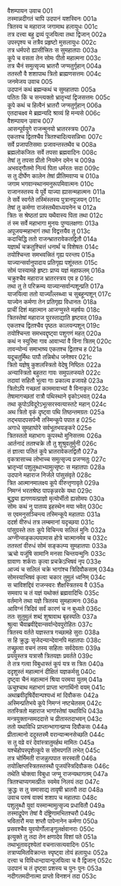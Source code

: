 वैशम्पायन उवाच	001  
तस्मान्नदीगतं चापि उदपानं यशस्विनः	001a  
त्रितस्य च महाराज जगामाथ हलायुधः	001c  
तत्र दत्त्वा बहु द्रव्यं पूजयित्वा तथा द्विजान्	002a  
उपस्पृश्य च तत्रैव प्रहृष्टो मुसलायुधः	002c  
तत्र धर्मपरो ह्यासीत्त्रितः स सुमहातपाः	003a  
कूपे च वसता तेन सोमः पीतो महात्मना	003c  
तत्र चैनं समुत्सृज्य भ्रातरौ जग्मतुर्गृहान्	004a  
ततस्तौ वै शशापाथ त्रितो ब्राह्मणसत्तमः	004c  
जनमेजय उवाच	005  
उदपानं कथं ब्रह्मन्कथं च सुमहातपाः	005a  
पतितः किं च सन्त्यक्तो भ्रातृभ्यां द्विजसत्तमः	005c  
कूपे कथं च हित्वैनं भ्रातरौ जग्मतुर्गृहान्	006a  
एतदाचक्ष्व मे ब्रह्मन्यदि श्राव्यं हि मन्यसे	006c  
वैशम्पायन उवाच	007  
आसन्पूर्वयुगे राजन्मुनयो भ्रातरस्त्रयः	007a  
एकतश्च द्वितश्चैव त्रितश्चादित्यसन्निभाः	007c  
सर्वे प्रजापतिसमाः प्रजावन्तस्तथैव च	008a  
ब्रह्मलोकजितः सर्वे तपसा ब्रह्मवादिनः	008c  
तेषां तु तपसा प्रीतो नियमेन दमेन च	009a  
अभवद्गौतमो नित्यं पिता धर्मरतः सदा	009c  
स तु दीर्घेण कालेन तेषां प्रीतिमवाप्य च	010a  
जगाम भगवान्स्थानमनुरूपमिवात्मनः	010c  
राजानस्तस्य ये पूर्वे याज्या ह्यासन्महात्मनः	011a  
ते सर्वे स्वर्गते तस्मिंस्तस्य पुत्रानपूजयन्	011c  
तेषां तु कर्मणा राजंस्तथैवाध्ययनेन च	012a  
त्रितः स श्रेष्ठतां प्राप यथैवास्य पिता तथा	012c  
तं स्म सर्वे महाभागा मुनयः पुण्यलक्षणाः	013a  
अपूजयन्महाभागं तथा विद्वत्तयैव तु	013c  
कदाचिद्धि ततो राजन्भ्रातरावेकतद्वितौ	014a  
यज्ञार्थं चक्रतुश्चित्तं धनार्थं च विशेषतः	014c  
तयोश्चिन्ता समभवत्त्रितं गृह्य परन्तप	015a  
याज्यान्सर्वानुपादाय प्रतिगृह्य पशूंस्ततः	015c  
सोमं पास्यामहे हृष्टाः प्राप्य यज्ञं महाफलम्	016a  
चक्रुश्चैव महाराज भ्रातरस्त्रय एव ह	016c  
तथा तु ते परिक्रम्य याज्यान्सर्वान्पशून्प्रति	017a  
याजयित्वा ततो याज्याँल्लब्ध्वा च सुबहून्पशून्	017c  
याज्येन कर्मणा तेन प्रतिगृह्य विधानतः	018a  
प्राचीं दिशं महात्मान आजग्मुस्ते महर्षयः	018c  
त्रितस्तेषां महाराज पुरस्ताद्याति हृष्टवत्	019a  
एकतश्च द्वितश्चैव पृष्ठतः कालयन्पशून्	019c  
तयोश्चिन्ता समभवद्दृष्ट्वा पशुगणं महत्	020a  
कथं न स्युरिमा गाव आवाभ्यां वै विना त्रितम्	020c  
तावन्योन्यं समाभाष्य एकतश्च द्वितश्च ह	021a  
यदूचतुर्मिथः पापौ तन्निबोध जनेश्वर	021c  
त्रितो यज्ञेषु कुशलस्त्रितो वेदेषु निष्ठितः	022a  
अन्यास्त्रितो बहुतरा गावः समुपलप्स्यते	022c  
तदावां सहितौ भूत्वा गाः प्रकाल्य व्रजावहे	023a  
त्रितोऽपि गच्छतां काममावाभ्यां वै विनाकृतः	023c  
तेषामागच्छतां रात्रौ पथिस्थाने वृकोऽभवत्	024a  
तथा कूपोऽविदूरेऽभूत्सरस्वत्यास्तटे महान्	024c  
अथ त्रितो वृकं दृष्ट्वा पथि तिष्ठन्तमग्रतः	025a  
तद्भयादपसर्पन्वै तस्मिन्कूपे पपात ह	025c  
अगाधे सुमहाघोरे सर्वभूतभयङ्करे	025e  
त्रितस्ततो महाभागः कूपस्थो मुनिसत्तमः	026a  
आर्तनादं ततश्चक्रे तौ तु शुश्रुवतुर्मुनी	026c  
तं ज्ञात्वा पतितं कूपे भ्रातरावेकतद्वितौ	027a  
वृकत्रासाच्च लोभाच्च समुत्सृज्य प्रजग्मतुः	027c  
भ्रातृभ्यां पशुलुब्धाभ्यामुत्सृष्टः स महातपाः	028a  
उदपाने महाराज निर्जले पांसुसंवृते	028c  
त्रित आत्मानमालक्ष्य कूपे वीरुत्तृणावृते	029a  
निमग्नं भरतश्रेष्ठ पापकृन्नरके यथा	029c  
बुद्ध्या ह्यगणयत्प्राज्ञो मृत्योर्भीतो ह्यसोमपः	030a  
सोमः कथं नु पातव्य इहस्थेन मया भवेत्	030c  
स एवमनुसञ्चिन्त्य तस्मिन्कूपे महातपाः	031a  
ददर्श वीरुधं तत्र लम्बमानां यदृच्छया	031c  
पांसुग्रस्ते ततः कूपे विचिन्त्य सलिलं मुनिः	032a  
अग्नीन्सङ्कल्पयामास होत्रे चात्मानमेव च	032c  
ततस्तां वीरुधं सोमं सङ्कल्प्य सुमहातपाः	033a  
ऋचो यजूंषि सामानि मनसा चिन्तयन्मुनिः	033c  
ग्रावाणः शर्कराः कृत्वा प्रचक्रेऽभिषवं नृप	033e  
आज्यं च सलिलं चक्रे भागांश्च त्रिदिवौकसाम्	034a  
सोमस्याभिषवं कृत्वा चकार तुमुलं ध्वनिम्	034c  
स चाविशद्दिवं राजन्स्वरः शैक्षस्त्रितस्य वै	035a  
समवाप च तं यज्ञं यथोक्तं ब्रह्मवादिभिः	035c  
वर्तमाने तथा यज्ञे त्रितस्य सुमहात्मनः	036a  
आविग्नं त्रिदिवं सर्वं कारणं च न बुध्यते	036c  
ततः सुतुमुलं शब्दं शुश्रावाथ बृहस्पतिः	037a  
श्रुत्वा चैवाब्रवीद्देवान्सर्वान्देवपुरोहितः	037c  
त्रितस्य वर्तते यज्ञस्तत्र गच्छामहे सुराः	038a  
स हि क्रुद्धः सृजेदन्यान्देवानपि महातपाः	038c  
तच्छ्रुत्वा वचनं तस्य सहिताः सर्वदेवताः	039a  
प्रययुस्तत्र यत्रासौ त्रितयज्ञः प्रवर्तते	039c  
ते तत्र गत्वा विबुधास्तं कूपं यत्र स त्रितः	040a  
ददृशुस्तं महात्मानं दीक्षितं यज्ञकर्मसु	040c  
दृष्ट्वा चैनं महात्मानं श्रिया परमया युतम्	041a  
ऊचुश्चाथ महाभागं प्राप्ता भागार्थिनो वयम्	041c  
अथाब्रवीदृषिर्देवान्पश्यध्वं मां दिवौकसः	042a  
अस्मिन्प्रतिभये कूपे निमग्नं नष्टचेतसम्	042c  
ततस्त्रितो महाराज भागांस्तेषां यथाविधि	043a  
मन्त्रयुक्तान्समददात्ते च प्रीतास्तदाभवन्	043c  
ततो यथाविधि प्राप्तान्भागान्प्राप्य दिवौकसः	044a  
प्रीतात्मानो ददुस्तस्मै वरान्यान्मनसेच्छति	044c  
स तु वव्रे वरं देवांस्त्रातुमर्हथ मामितः	045a  
यश्चेहोपस्पृशेत्कूपे स सोमपगतिं लभेत्	045c  
तत्र चोर्मिमती राजन्नुत्पपात सरस्वती	046a  
तयोत्क्षिप्तस्त्रितस्तस्थौ पूजयंस्त्रिदिवौकसः	046c  
तथेति चोक्त्वा विबुधा जग्मू राजन्यथागतम्	047a  
त्रितश्चाप्यगमत्प्रीतः स्वमेव निलयं तदा	047c  
क्रुद्धः स तु समासाद्य तावृषी भ्रातरौ तदा	048a  
उवाच परुषं वाक्यं शशाप च महातपाः	048c  
पशुलुब्धौ युवां यस्मान्मामुत्सृज्य प्रधावितौ	049a  
तस्माद्रूपेण तेषां वै दंष्ट्रिणामभितश्चरौ	049c  
भवितारौ मया शप्तौ पापेनानेन कर्मणा	050a  
प्रसवश्चैव युवयोर्गोलाङ्गूलर्क्षवानराः	050c  
इत्युक्ते तु तदा तेन क्षणादेव विशां पते	051a  
तथाभूतावदृश्येतां वचनात्सत्यवादिनः	051c  
तत्राप्यमितविक्रान्तः स्पृष्ट्वा तोयं हलायुधः	052a  
दत्त्वा च विविधान्दायान्पूजयित्वा च वै द्विजान्	052c  
उदपानं च तं दृष्ट्वा प्रशस्य च पुनः पुनः	053a  
नदीगतमदीनात्मा प्राप्तो विनशनं तदा	053c  
